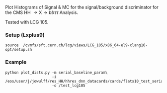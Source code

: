 Plot Histograms of Signal & MC for the signal/background discriminator for the CMS HH $\rightarrow \mathrm{X} \rightarrow bb\tau\tau$ Analysis.

Tested with LCG 105. 

### Setup (Lxplus9)

```
source  /cvmfs/sft.cern.ch/lcg/views/LCG_105/x86_64-el9-clang16-opt/setup.sh
```

### Example

```
python plot_dists.py -m serial_baseline_param\
                     -i /eos/user/j/jowulff/res_HH/hhres_dnn_datacards/cards/flats10_test_serial_baseline_param/flats10_qcd/\
                     -o /test_lcg105

```
